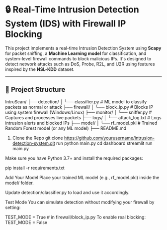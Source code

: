 # 🔒 Real-Time Intrusion Detection System (IDS) with Firewall IP Blocking

This project implements a real-time Intrusion Detection System using **Scapy** for packet sniffing, a **Machine Learning model** for classification, and system-level firewall commands to block malicious IPs. It's designed to detect network attacks such as DoS, Probe, R2L, and U2R using features inspired by the **NSL-KDD** dataset.

---

## 📁 Project Structure

IntruScan/
├── detection/
│ └── classifier.py # ML model to classify packets as normal or attack
├── firewall/
│ └── block_ip.py # Blocks IP using system firewall (Windows/Linux)
├── monitor/
│ └── sniffer.py # Captures and processes live packets
├── logs/
│ └── attack_log.txt # Logs intrusion alerts and blocked IPs
├── model/
│ └── rf_model.pkl # Trained Random Forest model (or any ML model)
├── README.md
1. Clone the Repo
git clone https://github.com/yourusername/intrusion-detection-system.git
run python main.py
cd dashboard
streamlit run main.py

Make sure you have Python 3.7+ and install the required packages:

pip install -r requirements.txt

Add Your Model
Place your trained ML model (e.g., rf_model.pkl) inside the model/ folder.

Update detection/classifier.py to load and use it accordingly.


Test Mode
You can simulate detection without modifying your firewall by setting:

TEST_MODE = True  # in firewall/block_ip.py
To enable real blocking:
TEST_MODE = False
